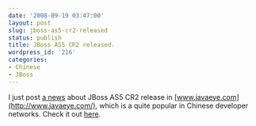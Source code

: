 ```yaml
---
date: '2008-09-19 03:47:00'
layout: post
slug: jboss-as5-cr2-released
status: publish
title: JBoss AS5 CR2 released.
wordpress_id: '216'
categories:
- Chinese
- JBoss
---
```


I just post [a news](http://www.javaeye.com/news/3566) about JBoss AS5 CR2 release in [www.javaeye.com](http://www.javaeye.com/), which is a quite popular in Chinese developer networks. Check it out [here](http://www.javaeye.com/news/3566).
